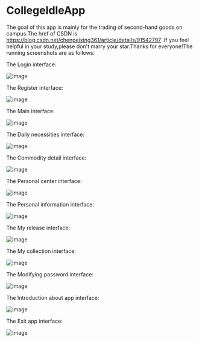 # CollegeIdleApp
The goal of this app is mainly for the trading of second-hand goods on campus.The href of CSDN is https://blog.csdn.net/chenpeixing361/article/details/91542797 .If you feel helpful in your study,please don't marry your star.Thanks for everyone!The running screenshots are as follows:

The Login interface:

![image](https://github.com/229394/CollegeIdleApp/blob/master/screenshots/%E7%94%A8%E6%88%B7%E6%B3%A8%E5%86%8C.png)

The Register interface:

![image](https://github.com/229394/CollegeIdleApp/blob/master/screenshots/%E7%94%A8%E6%88%B7%E6%B3%A8%E5%86%8C.png)

The Main interface:

![image](https://github.com/229394/CollegeIdleApp/blob/master/screenshots/%E7%B3%BB%E7%BB%9F%E9%A6%96%E9%A1%B5.png)

The Daily necessities interface:

![image](https://github.com/229394/CollegeIdleApp/blob/master/screenshots/%E7%94%9F%E6%B4%BB%E7%94%A8%E5%93%81.png)

The Commodity detail interface:

![image](https://github.com/229394/CollegeIdleApp/blob/master/screenshots/%E5%95%86%E5%93%81%E8%AF%A6%E6%83%85.png)

The Personal center interface:

![image](https://github.com/229394/CollegeIdleApp/blob/master/screenshots/%E4%B8%AA%E4%BA%BA%E4%B8%AD%E5%BF%83.png)

The Personal information interface:

![image](https://github.com/229394/CollegeIdleApp/blob/master/screenshots/%E4%B8%AA%E4%BA%BA%E4%BF%A1%E6%81%AF%E4%BF%AE%E6%94%B9%E5%89%8D.png)

The My release interface:

![image](https://github.com/229394/CollegeIdleApp/blob/master/screenshots/%E6%88%91%E7%9A%84%E5%8F%91%E5%B8%83.png)

The My collection interface:

![image](https://github.com/229394/CollegeIdleApp/blob/master/screenshots/%E6%88%91%E7%9A%84%E6%94%B6%E8%97%8F.png)

The Modifying password interface:

![image](https://github.com/229394/CollegeIdleApp/blob/master/screenshots/%E4%BF%AE%E6%94%B9%E5%AF%86%E7%A0%81.png)

The Introduction about app interface:

![image](https://github.com/229394/CollegeIdleApp/blob/master/screenshots/%E5%85%B3%E4%BA%8E%E7%B3%BB%E7%BB%9F.png)

The Exit app interface:

![image](https://github.com/229394/CollegeIdleApp/blob/master/screenshots/%E9%80%80%E5%87%BA%E7%B3%BB%E7%BB%9F.png)
